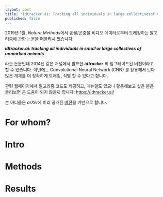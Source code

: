 ```yaml
---
layout: post
title: "idtracker.ai: Tracking all individuals in large collectivesof unmarked animals"
published: false 
---
```


2019년 1월, *Nature Methods*에서 동물/곤충을 비디오 데이터로부터 트래킹하는
알고리즘에 관한 논문을 퍼블리시 했습니다. 

***idtracker.ai: tracking all individuals in small or large collectives of unmarked animals***

라는 논문인데 2014년 같은 저널에서 발표한 ***idtracker*** 의 업그레이드된 
버전이라고 할 수 있습니다. 
이번에는 Convolutional Neural Network (CNN) 를 활용해서 보다 많은 개체를 
더 정확하게 트래킹, 식별 할 수 있다고 합니다. 

관련 웹페이지에서 알고리즘 코드도 제공하고, 매뉴얼도 있으니 활용해보고 싶은 분은 
들러보면 큰 도움이 되지 않을까 합니다: https://idtracker.ai/

본 아티클은 *arXiv*에 미리 공개된 [버전](https://arxiv.org/abs/1803.04351)을 기반으로 합니다. 

# For whom? 


# Intro 


# Methods


# Results
